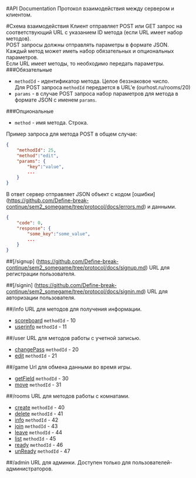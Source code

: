 #API Documentation
Протокол взаимодействия между сервером и клиентом.

#Схема взаимодействия
Клиент отправляет POST или GET запрос на соответствующий URL с указанием ID метода (если URL имеет набор методов).<br>
POST запросы должны отправлять параметры в формате JSON.<br>
Каждый метод может иметь набор обязательных и опциональных параметров.<br>
Если URL имеет методы, то необходимо передать параметры.<br>
###Обязательные
* ```methodId``` - идентификатор метода. Целое беззнаковое число.<br>
                   Для POST запроса ```methodId``` передается в URL'e (ourhost.ru/rooms/20)
* ```params``` - в случае POST запроса набор параметров для метода в формате JSON c именем `params`. 

###Опциональные
* ```method``` - имя метода. Строка.

Пример запроса для метода POST в общем случае:

```json
{
    "methodId": 25,
    "method":"edit",
    "params": {
        "key":"value",
        ...
    }
}
```

В ответ сервер отправляет JSON объект с кодом [ошибки] (https://github.com/Define-break-continue/sem2_somegame/tree/protocol/docs/errors.md) и данными.

```json
{
    "code": 0,
    "response": {
        "some_key":"some_value",
        ...
    }
}
```

##[/signup] (https://github.com/Define-break-continue/sem2_somegame/tree/protocol/docs/signup.md)
URL для регистрации пользователя.


##[/signin] (https://github.com/Define-break-continue/sem2_somegame/tree/protocol/docs/signin.md)
URL для авторизации пользователя.


##/info
URL для методов для получения информации.

* [scoreboard](https://github.com/Define-break-continue/sem2_somegame/tree/protocol/docs/info/scoreboard.md)
     `methodId` - 10
* [userinfo](https://github.com/Define-break-continue/sem2_somegame/tree/protocol/docs/info/userinfo.md)
     `methodId` - 11


##/user
URL для методов работы с учетной записью.

* [changePass](https://github.com/Define-break-continue/sem2_somegame/tree/protocol/docs/user/changePass.md)
     `methodId` - 20
* [edit](https://github.com/Define-break-continue/sem2_somegame/tree/protocol/docs/useredit.md)
     `methodId` - 21


##/game
Url для обмена данными во время игры.

* [getField](https://github.com/Define-break-continue/sem2_somegame/tree/protocol/docs/game/getField.md)
     `methodId` - 30
* [move](https://github.com/Define-break-continue/sem2_somegame/tree/protocol/docs/game/move.md)
     `methodId` - 31


##/rooms
URL для методов работы с комнатами.

* [create](https://github.com/Define-break-continue/sem2_somegame/tree/protocol/docs/rooms/create.md)
     `methodId` - 40
* [delete](https://github.com/Define-break-continue/sem2_somegame/tree/protocol/docs/rooms/delete.md)
     `methodId` - 41
* [info](https://github.com/Define-break-continue/sem2_somegame/tree/protocol/docs/rooms/info.md)
     `methodId` - 42
* [join](https://github.com/Define-break-continue/sem2_somegame/tree/protocol/docs/rooms/join.md)
     `methodId` - 43
* [leave](https://github.com/Define-break-continue/sem2_somegame/tree/protocol/docs/rooms/leave.md)
     `methodId` - 44
* [list](https://github.com/Define-break-continue/sem2_somegame/tree/protocol/docs/rooms/list.md)
     `methodId` - 45
* [ready](https://github.com/Define-break-continue/sem2_somegame/tree/protocol/docs/rooms/ready.md)
     `methodId` - 46
* [unReady](https://github.com/Define-break-continue/sem2_somegame/tree/protocol/docs/rooms/unReady.md)
     `methodId` - 47


##/admin
URL для админки.
Доступен только для пользователей-администраторов.
